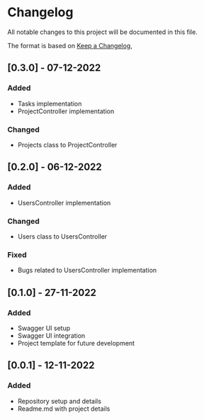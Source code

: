 # Changelog

All notable changes to this project will be documented in this file.

The format is based on [Keep a Changelog](https://keepachangelog.com/en/1.0.0/),

## [0.3.0] - 07-12-2022

### Added
- Tasks implementation
- ProjectController implementation

### Changed
- Projects class to ProjectController

## [0.2.0] - 06-12-2022

### Added
- UsersController implementation

### Changed
- Users class to UsersController

### Fixed
- Bugs related to UsersController implementation

## [0.1.0] - 27-11-2022

### Added
- Swagger UI setup
- Swagger UI integration
- Project template for future development

## [0.0.1] - 12-11-2022

### Added
- Repository setup and details
- Readme.md with project details